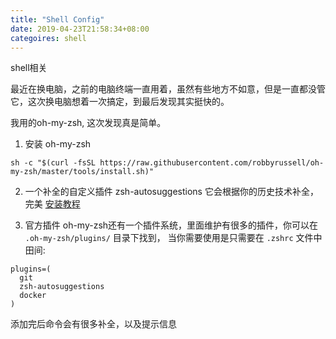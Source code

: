 ```yaml
---
title: "Shell Config"
date: 2019-04-23T21:58:34+08:00
categoires: shell
---
```


shell相关
<!--more-->

最近在换电脑，之前的电脑终端一直用着，虽然有些地方不如意，但是一直都没管它，这次换电脑想着一次搞定，到最后发现其实挺快的。

我用的oh-my-zsh, 这次发现真是简单。

1. 安装 oh-my-zsh
```shell
sh -c "$(curl -fsSL https://raw.githubusercontent.com/robbyrussell/oh-my-zsh/master/tools/install.sh)"
```

2. 一个补全的自定义插件 zsh-autosuggestions
它会根据你的历史技术补全，完美
[安装教程](https://github.com/zsh-users/zsh-autosuggestions/blob/master/INSTALL.md)

3. 官方插件
oh-my-zsh还有一个插件系统，里面维护有很多的插件，你可以在 `.oh-my-zsh/plugins/` 目录下找到，
当你需要使用是只需要在 `.zshrc` 文件中田间:
```shell
plugins=(
  git
  zsh-autosuggestions
  docker
)
```
添加完后命令会有很多补全，以及提示信息

